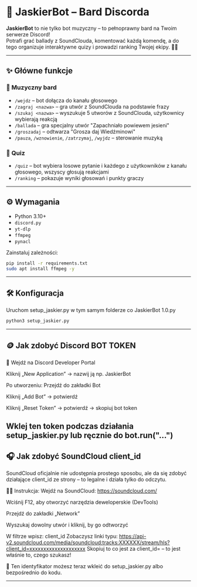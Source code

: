 # 🎸 JaskierBot – Bard Discorda

**JaskierBot** to nie tylko bot muzyczny – to pełnoprawny bard na Twoim serwerze Discord!  
Potrafi grać ballady z SoundClouda, komentować każdą komendę, a do tego organizuje interaktywne quizy i prowadzi ranking Twojej ekipy. 🎤🎶

---

## ✨ Główne funkcje

### 🎵 Muzyczny bard
- `/wejdz` – bot dołącza do kanału głosowego
- `/zagraj <nazwa>` – gra utwór z SoundClouda na podstawie frazy
- `/szukaj <nazwa>` – wyszukuje 5 utworów z SoundClouda, użytkownicy wybierają reakcją
- `/ballada` – gra specjalny utwór "Zapachniało powiewem jesieni"
- `/groszadaj` – odtwarza "Grosza daj Wiedźminowi"
- `/pauza`, `/wznowienie`, `/zatrzymaj`, `/wyjdz` – sterowanie muzyką

### 🧠 Quiz
- `/quiz` – bot wybiera losowe pytanie i każdego z użytkowników z kanału głosowego, wszyscy głosują reakcjami
- `/ranking` – pokazuje wyniki głosowań i punkty graczy

---

## ⚙️ Wymagania

- Python 3.10+
- `discord.py`
- `yt-dlp`
- `ffmpeg`
- `pynacl`

Zainstaluj zależności:
```bash
pip install -r requirements.txt
sudo apt install ffmpeg -y
```

---

## 🛠️ Konfiguracja

Uruchom setup_jaskier.py w tym samym folderze co JaskierBot 1.0.py
```bash
python3 setup_jaskier.py
```
---
## 🪙 Jak zdobyć Discord BOT TOKEN

🔐 Wejdź na Discord Developer Portal

Kliknij „New Application” → nazwij ją np. JaskierBot

Po utworzeniu:
Przejdź do zakładki Bot

Kliknij „Add Bot” → potwierdź

Kliknij „Reset Token” → potwierdź → skopiuj bot token

Wklej ten token podczas działania setup_jaskier.py lub ręcznie do bot.run("...")
---

## 🎧 Jak zdobyć SoundCloud client_id
SoundCloud oficjalnie nie udostępnia prostego sposobu, ale da się zdobyć działające client_id ze strony – to legalne i działa tylko do odczytu.

🧙‍♂️ Instrukcja:
Wejdź na SoundCloud: https://soundcloud.com/

Wciśnij F12, aby otworzyć narzędzia deweloperskie (DevTools)

Przejdź do zakładki „Network”

Wyszukaj dowolny utwór i kliknij, by go odtworzyć

W filtrze wpisz: client_id
Zobaczysz linki typu:
https://api-v2.soundcloud.com/media/soundcloud:tracks:XXXXXX/stream/hls?client_id=xxxxxxxxxxxxxxxxxxxx
Skopiuj to co jest za client_id= – to jest właśnie to, czego szukasz!

🔁 Ten identyfikator możesz teraz wkleić do setup_jaskier.py albo bezpośrednio do kodu.

---

